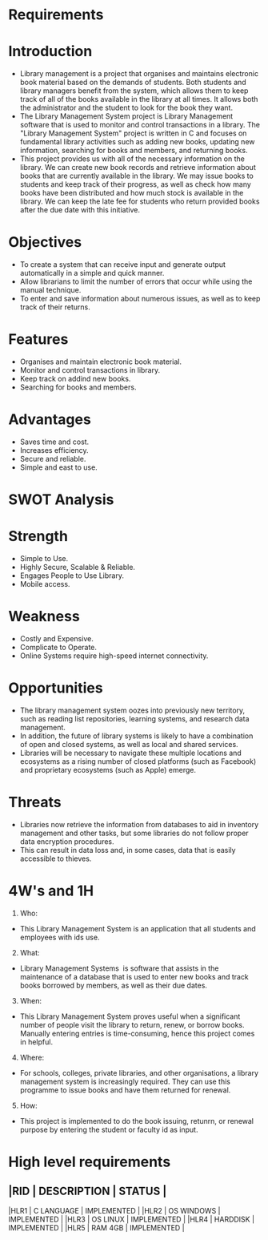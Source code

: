 # Requirements
# Introduction
* Library management is a project that organises and maintains electronic book material based on the demands of students. Both students and library managers benefit from the system, which allows them to keep track of all of the books available in the library at all times. It allows both the administrator and the student to look for the book they want.
* The Library Management System project is Library Management software that is used to monitor and control transactions in a library. The "Library Management System" project is written in C and focuses on fundamental library activities such as adding new books, updating new information, searching for books and members, and returning books.
* This project provides us with all of the necessary information on the library. We can create new book records and retrieve information about books that are currently available in the library. We may issue books to students and keep track of their progress, as well as check how many books have been distributed and how much stock is available in the library. We can keep the late fee for students who return provided books after the due date with this initiative.
# Objectives
* To create a system that can receive input and generate output automatically in a simple and quick manner.
* Allow librarians to limit the number of errors that occur while using the manual technique.
* To enter and save information about numerous issues, as well as to keep track of their returns.
# Features
* Organises and maintain electronic book material.
* Monitor and control transactions in library.
* Keep track on addind new books.
* Searching for books and members.
# Advantages
* Saves time and cost.
* Increases efficiency.
* Secure and reliable.
* Simple and east to use.
# SWOT Analysis
# Strength
* Simple to Use.
* Highly Secure, Scalable & Reliable.
* Engages People to Use Library.
* Mobile access.
# Weakness
* Costly and Expensive.
* Complicate to Operate.
* Online Systems require high-speed internet connectivity.
# Opportunities
* The library management system oozes into previously new territory, such as reading list repositories, learning systems, and research data management. 
* In addition, the future of library systems is likely to have a combination of open and closed systems, as well as local and shared services. 
* Libraries will be necessary to navigate these multiple locations and ecosystems as a rising number of closed platforms (such as Facebook) and proprietary ecosystems (such as Apple) emerge.
# Threats
* Libraries now retrieve the information from databases to aid in inventory management and other tasks, but some libraries do not follow proper data encryption procedures. 
* This can result in data loss and, in some cases, data that is easily accessible to thieves.
# 4W's and 1H
1. Who: 
* This Library Management System is an application that all students and employees with ids use.
2. What:
* Library Management Systems  is software that assists in the maintenance of a database that is used to enter new books and track books borrowed by members, as well as their due dates.
3. When:
* This Library Management System proves useful when a significant number of people visit the library to return, renew, or borrow books. Manually entering entries is time-consuming, hence this project comes in helpful.
4. Where: 
* For schools, colleges, private libraries, and other organisations, a library management system is increasingly required. They can use this programme to issue books and have them returned for renewal.
5. How:
* This project is implemented to do the book issuing, retunrn, or renewal purpose by entering the student or faculty id as input.
# High level requirements
|RID  |	DESCRIPTION |	STATUS      |
-----------------------------------
|HLR1 |	C LANGUAGE  |	IMPLEMENTED |
|HLR2 |	OS WINDOWS	| IMPLEMENTED |
|HLR3 |	OS LINUX	  | IMPLEMENTED |
|HLR4 |	HARDDISK	  | IMPLEMENTED |
|HLR5 |	RAM 4GB	    | IMPLEMENTED |
